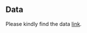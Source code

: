 ## Data

Please kindly find the data [link](https://smu-my.sharepoint.com/:u:/g/personal/ivanairsan_smu_edu_sg/EVwqxPdn_0tDl-Zhse0KCj4Bty3iEGuoAWWy2inAlhYTnQ?e=Htfks2).




